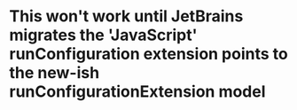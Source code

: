 # This won't work until JetBrains migrates the 'JavaScript' runConfiguration extension points to the new-ish runConfigurationExtension model 
